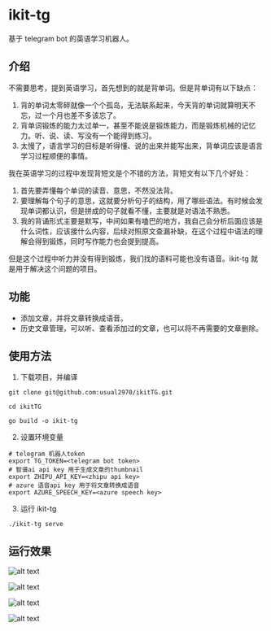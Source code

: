 # ikit-tg

基于 telegram bot 的英语学习机器人。

## 介绍

不需要思考，提到英语学习，首先想到的就是背单词。但是背单词有以下缺点：

1. 背的单词太零碎就像一个个孤岛，无法联系起来，今天背的单词就算明天不忘，过一个月也差不多该忘了。
2. 背单词锻炼的能力太过单一，甚至不能说是锻炼能力，而是锻炼机械的记忆力。听、说、读、写没有一个能得到练习。
3. 太慢了，语言学习的目标是听得懂、说的出来并能写出来，背单词应该是语言学习过程顺便的事情。

我在英语学习的过程中发现背短文是个不错的方法，背短文有以下几个好处：

1. 首先要弄懂每个单词的读音、意思，不然没法背。
2. 要理解每个句子的意思，这就要分析句子的结构，用了哪些语法。有时候会发现单词都认识，但是拼成的句子就看不懂，主要就是对语法不熟悉。
3. 我的背诵形式主要是默写，中间如果有嗑巴的地方，我自己会分析后面应该是什么词性，应该接什么内容，后续对照原文查漏补缺，在这个过程中语法的理解会得到锻炼，同时写作能力也会提到提高。

但是这个过程中听力并没有得到锻炼，我们找的语料可能也没有语音。ikit-tg 就是用于解决这个问题的项目。

## 功能

- 添加文章，并将文章转换成语音。
- 历史文章管理，可以听、查看添加过的文章，也可以将不再需要的文章删除。

## 使用方法

1. 下载项目，并编译

```
git clone git@github.com:usual2970/ikitTG.git

cd ikitTG

go build -o ikit-tg
```

2. 设置环境变量

```shell
# telegram 机器人token
export TG_TOKEN=<telegram bot token>
# 智谱ai api key 用于生成文章的thumbnail
export ZHIPU_API_KEY=<zhipu api key>
# azure 语音api key 用于将文章转换成语音
export AZURE_SPEECH_KEY=<azure speech key>
```

3. 运行 ikit-tg

```
./ikit-tg serve
```

## 运行效果

![alt text](assets/image.png)

![alt text](assets/image-1.png)

![alt text](assets/image-2.png)

![alt text](assets/image-3.png)
